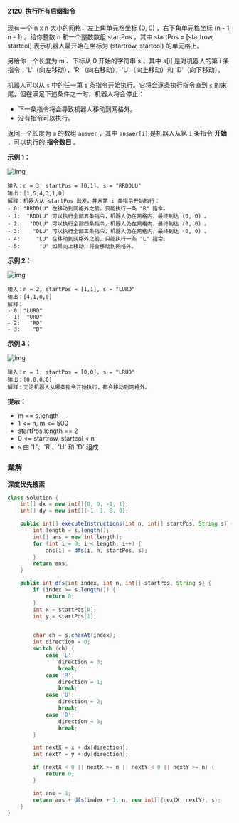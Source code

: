#### 2120. 执行所有后缀指令

现有一个 n x n 大小的网格，左上角单元格坐标 (0, 0) ，右下角单元格坐标 (n - 1, n - 1) 。给你整数 n 和一个整数数组 startPos ，其中 startPos = [startrow, startcol] 表示机器人最开始在坐标为 (startrow, startcol) 的单元格上。

另给你一个长度为 m 、下标从 0 开始的字符串 s ，其中 s[i] 是对机器人的第 i 条指令：'L'（向左移动），'R'（向右移动），'U'（向上移动）和 'D'（向下移动）。

机器人可以从 `s` 中的任一第 `i` 条指令开始执行。它将会逐条执行指令直到 `s` 的末尾，但在满足下述条件之一时，机器人将会停止：

- 下一条指令将会导致机器人移动到网格外。
- 没有指令可以执行。

返回一个长度为 `m` 的数组 `answer` ，其中 `answer[i]` 是机器人从第 `i` 条指令 **开始** ，可以执行的 **指令数目** 。

**示例 1：**

![img](http://gitlab.wsh-study.com/xp-study/LeeteCode/blob/master/深度与广度优先搜索/images/执行所有后缀指令/1.jpg)

```shell
输入：n = 3, startPos = [0,1], s = "RRDDLU"
输出：[1,5,4,3,1,0]
解释：机器人从 startPos 出发，并从第 i 条指令开始执行：
- 0: "RRDDLU" 在移动到网格外之前，只能执行一条 "R" 指令。
- 1:  "RDDLU" 可以执行全部五条指令，机器人仍在网格内，最终到达 (0, 0) 。
- 2:   "DDLU" 可以执行全部四条指令，机器人仍在网格内，最终到达 (0, 0) 。
- 3:    "DLU" 可以执行全部三条指令，机器人仍在网格内，最终到达 (0, 0) 。
- 4:     "LU" 在移动到网格外之前，只能执行一条 "L" 指令。
- 5:      "U" 如果向上移动，将会移动到网格外。
```

**示例 2：**

![img](http://gitlab.wsh-study.com/xp-study/LeeteCode/blob/master/深度与广度优先搜索/images/执行所有后缀指令/2.jpg)

```shell
输入：n = 2, startPos = [1,1], s = "LURD"
输出：[4,1,0,0]
解释：
- 0: "LURD"
- 1:  "URD"
- 2:   "RD"
- 3:    "D"
```

**示例 3：**

![img](http://gitlab.wsh-study.com/xp-study/LeeteCode/blob/master/深度与广度优先搜索/images/执行所有后缀指令/3.jpg)

```shell
输入：n = 1, startPos = [0,0], s = "LRUD"
输出：[0,0,0,0]
解释：无论机器人从哪条指令开始执行，都会移动到网格外。
```

**提示：**

* m == s.length
* 1 <= n, m <= 500
* startPos.length == 2
* 0 <= startrow, startcol < n
* s 由 'L'、'R'、'U' 和 'D' 组成

### 题解

**深度优先搜索**

```java
class Solution {
    int[] dx = new int[]{0, 0, -1, 1};
    int[] dy = new int[]{-1, 1, 0, 0};

    public int[] executeInstructions(int n, int[] startPos, String s) {
        int length = s.length();
        int[] ans = new int[length];
        for (int i = 0; i < length; i++) {
            ans[i] = dfs(i, n, startPos, s);
        }
        return ans;
    }

    public int dfs(int index, int n, int[] startPos, String s) {
        if (index >= s.length()) {
            return 0;
        }
        int x = startPos[0];
        int y = startPos[1];


        char ch = s.charAt(index);
        int direction = 0;
        switch (ch) {
            case 'L':
                direction = 0;
                break;
            case 'R':
                direction = 1;
                break;
            case 'U':
                direction = 2;
                break;
            case 'D':
                direction = 3;
                break;
        }

        int nextX = x + dx[direction];
        int nextY = y + dy[direction];

        if (nextX < 0 || nextX >= n || nextY < 0 || nextY >= n) {
            return 0;
        }

        int ans = 1;
        return ans + dfs(index + 1, n, new int[]{nextX, nextY}, s);
    }
}
```

